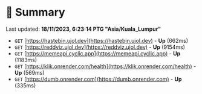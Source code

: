 # 📖 Summary
Last updated: **18/11/2023, 6:23:14 PTG "Asia/Kuala_Lumpur"**

- `GET` [https://hastebin.ujol.dev](https://hastebin.ujol.dev) - **Up** (662ms)
- `GET` [https://reddviz.ujol.dev](https://reddviz.ujol.dev) - **Up** (9154ms)
- `GET` [https://memeapi.cyclic.app](https://memeapi.cyclic.app) - **Up** (1183ms)
- `GET` [https://klik.onrender.com/health](https://klik.onrender.com/health) - **Up** (569ms)
- `GET` [https://dumb.onrender.com](https://dumb.onrender.com) - **Up** (335ms)
